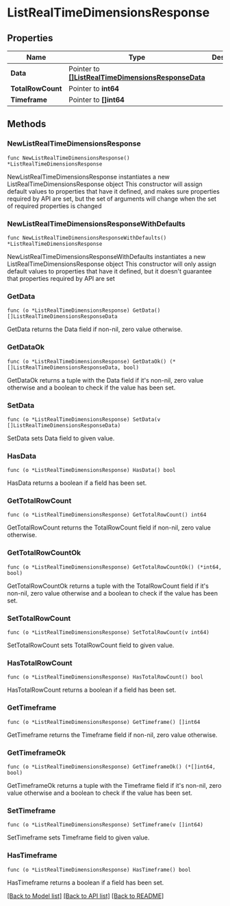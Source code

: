# ListRealTimeDimensionsResponse

## Properties

Name | Type | Description | Notes
------------ | ------------- | ------------- | -------------
**Data** | Pointer to [**[]ListRealTimeDimensionsResponseData**](ListRealTimeDimensionsResponseData.md) |  | [optional] 
**TotalRowCount** | Pointer to **int64** |  | [optional] 
**Timeframe** | Pointer to **[]int64** |  | [optional] 

## Methods

### NewListRealTimeDimensionsResponse

`func NewListRealTimeDimensionsResponse() *ListRealTimeDimensionsResponse`

NewListRealTimeDimensionsResponse instantiates a new ListRealTimeDimensionsResponse object
This constructor will assign default values to properties that have it defined,
and makes sure properties required by API are set, but the set of arguments
will change when the set of required properties is changed

### NewListRealTimeDimensionsResponseWithDefaults

`func NewListRealTimeDimensionsResponseWithDefaults() *ListRealTimeDimensionsResponse`

NewListRealTimeDimensionsResponseWithDefaults instantiates a new ListRealTimeDimensionsResponse object
This constructor will only assign default values to properties that have it defined,
but it doesn't guarantee that properties required by API are set

### GetData

`func (o *ListRealTimeDimensionsResponse) GetData() []ListRealTimeDimensionsResponseData`

GetData returns the Data field if non-nil, zero value otherwise.

### GetDataOk

`func (o *ListRealTimeDimensionsResponse) GetDataOk() (*[]ListRealTimeDimensionsResponseData, bool)`

GetDataOk returns a tuple with the Data field if it's non-nil, zero value otherwise
and a boolean to check if the value has been set.

### SetData

`func (o *ListRealTimeDimensionsResponse) SetData(v []ListRealTimeDimensionsResponseData)`

SetData sets Data field to given value.

### HasData

`func (o *ListRealTimeDimensionsResponse) HasData() bool`

HasData returns a boolean if a field has been set.

### GetTotalRowCount

`func (o *ListRealTimeDimensionsResponse) GetTotalRowCount() int64`

GetTotalRowCount returns the TotalRowCount field if non-nil, zero value otherwise.

### GetTotalRowCountOk

`func (o *ListRealTimeDimensionsResponse) GetTotalRowCountOk() (*int64, bool)`

GetTotalRowCountOk returns a tuple with the TotalRowCount field if it's non-nil, zero value otherwise
and a boolean to check if the value has been set.

### SetTotalRowCount

`func (o *ListRealTimeDimensionsResponse) SetTotalRowCount(v int64)`

SetTotalRowCount sets TotalRowCount field to given value.

### HasTotalRowCount

`func (o *ListRealTimeDimensionsResponse) HasTotalRowCount() bool`

HasTotalRowCount returns a boolean if a field has been set.

### GetTimeframe

`func (o *ListRealTimeDimensionsResponse) GetTimeframe() []int64`

GetTimeframe returns the Timeframe field if non-nil, zero value otherwise.

### GetTimeframeOk

`func (o *ListRealTimeDimensionsResponse) GetTimeframeOk() (*[]int64, bool)`

GetTimeframeOk returns a tuple with the Timeframe field if it's non-nil, zero value otherwise
and a boolean to check if the value has been set.

### SetTimeframe

`func (o *ListRealTimeDimensionsResponse) SetTimeframe(v []int64)`

SetTimeframe sets Timeframe field to given value.

### HasTimeframe

`func (o *ListRealTimeDimensionsResponse) HasTimeframe() bool`

HasTimeframe returns a boolean if a field has been set.


[[Back to Model list]](../README.md#documentation-for-models) [[Back to API list]](../README.md#documentation-for-api-endpoints) [[Back to README]](../README.md)


